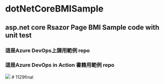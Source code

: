 # dotNetCoreBMISample

## asp.net core  Rsazor Page BMI Sample code with unit test 

### 這是Azure DevOps上課用範例 repo
### 這是Azure DevOps in Action 書籍用範例 repo

<img src='https://i.imgur.com/stw1vPF.png' />
# 1129final

